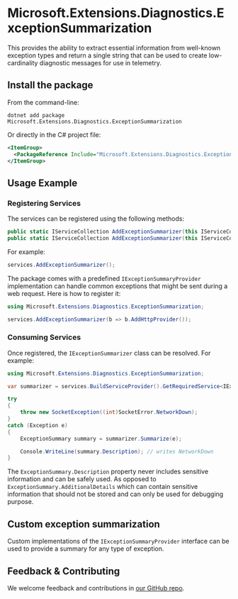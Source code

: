 # Microsoft.Extensions.Diagnostics.ExceptionSummarization

This provides the ability to extract essential information from well-known exception types and return a single string that can be used to create low-cardinality diagnostic messages for use in telemetry.

## Install the package

From the command-line:

```dotnetcli
dotnet add package Microsoft.Extensions.Diagnostics.ExceptionSummarization
```

Or directly in the C# project file:

```xml
<ItemGroup>
  <PackageReference Include="Microsoft.Extensions.Diagnostics.ExceptionSummarization" Version="[CURRENTVERSION]" />
</ItemGroup>
```

## Usage Example

### Registering Services

The services can be registered using the following methods:

```csharp
public static IServiceCollection AddExceptionSummarizer(this IServiceCollection services);
public static IServiceCollection AddExceptionSummarizer(this IServiceCollection services, Action<IExceptionSummarizationBuilder> configure);
```

For example:

```csharp
services.AddExceptionSummarizer();
```

The package comes with a predefined `IExceptionSummaryProvider` implementation can handle common
exceptions that might be sent during a web request. Here is how to register it:

```csharp
using Microsoft.Extensions.Diagnostics.ExceptionSummarization;

services.AddExceptionSummarizer(b => b.AddHttpProvider());
```

### Consuming Services

Once registered, the `IExceptionSummarizer` class can be resolved. For example:

```csharp
using Microsoft.Extensions.Diagnostics.ExceptionSummarization;

var summarizer = services.BuildServiceProvider().GetRequiredService<IExceptionSummarizer>();

try
{
    throw new SocketException((int)SocketError.NetworkDown);
}
catch (Exception e)
{
    ExceptionSummary summary = summarizer.Summarize(e);

    Console.WriteLine(summary.Description); // writes NetworkDown
}
```

The `ExceptionSummary.Description` property never includes sensitive information and can be safely used.
As opposed to `ExceptionSummary.AdditionalDetails` which can contain sensitive information that should not be stored and can only be used for debugging purpose.

## Custom exception summarization

Custom implementations of the `IExceptionSummaryProvider` interface can be used to provide a summary for any type of exception.

## Feedback & Contributing

We welcome feedback and contributions in [our GitHub repo](https://github.com/dotnet/extensions).